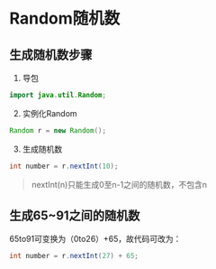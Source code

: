 # Random随机数
## 生成随机数步骤
1. 导包
```java
import java.util.Random;
```
2. 实例化Random
```java
Random r = new Random();
```

3. 生成随机数
```java
int number = r.nextInt(10);
```
>nextInt(n)只能生成0至n-1之间的随机数，不包含n

## 生成65~91之间的随机数
65to91可变换为（0to26）+65，故代码可改为：
```java
int number = r.nextInt(27) + 65;
```

